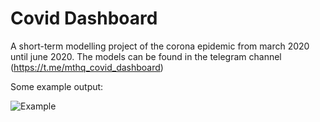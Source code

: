 # Covid Dashboard

A short-term modelling project of the corona epidemic from march 2020 until june 2020. The models can be found in the telegram channel (https://t.me/mthq_covid_dashboard)

Some example output:

![Example](https://github.com/mathijshenquet/CoronaDashboard/blob/master/example/netherlands-march-22.png?raw=true)